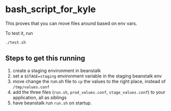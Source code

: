 # bash_script_for_kyle

This proves that you can move files around based on env vars.

To test it, run

```bash
./test.sh
```

## Steps to get this running

1.  create a staging environment in beanstalk
1.  set a `$STAGE=staging` environment variable in the staging beanstalk env
1.  move change the run.sh file to `cp` the values to the right place, instead of `/tmp/values.conf`
1.  add the three files (`run.sh`, `prod_values.conf`, `stage_values.conf`) to your application, all as siblings
1.  have beanstalk run `run.sh` on startup.
